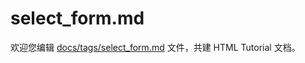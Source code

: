 select_form.md
===

欢迎您编辑 <a target="__blank" href="https://github.com/jaywcjlove/html-tutorial/blob/main/docs/tags/select_form.md">docs/tags/select_form.md</a> 文件，共建 HTML Tutorial 文档。
